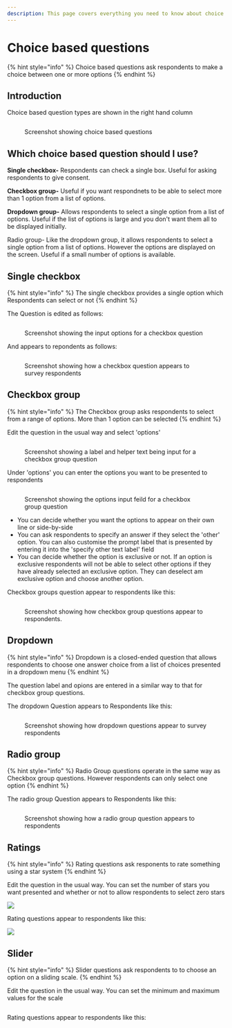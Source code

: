 ```yaml
---
description: This page covers everything you need to know about choice based questions
---
```


# Choice based questions

{% hint style="info" %}
Choice based questions ask respondents to make a choice between one or more options
{% endhint %}

## Introduction

Choice based question types are shown in the right hand column

<figure><img src="../../../../.gitbook/assets/image (2) (1) (1) (1) (1) (1) (1).png" alt=""><figcaption><p>Screenshot showing choice based questions</p></figcaption></figure>

## Which choice based question should I use?

**Single checkbox-** Respondents can check a single box.  Useful for asking respondents to give consent.

**Checkbox group-** Useful if you want respondnets to be able to select more than 1 option from a list of options.

**Dropdown group-**  Allows respondents to select a single option from a list of options.  Useful if the list of options is large and you don't want them all to be displayed initially.

Radio group- Like the dropdown group, it allows respondents to select a single option from a list of options.  However the options are displayed on the screen.  Useful if a small number of options is available.

## Single checkbox

{% hint style="info" %}
The single checkbox provides a single option which Respondents can select or not
{% endhint %}

The Question is edited as follows:

<figure><img src="../../../../.gitbook/assets/image (1) (1) (1) (1) (1) (1) (1) (1).png" alt=""><figcaption><p>Screenshot showing the input options for a checkbox question</p></figcaption></figure>

And appears to repondents as follows:

<figure><img src="../../../../.gitbook/assets/image (2) (1) (1) (1) (1) (1) (1) (1).png" alt=""><figcaption><p>Screenshot showing how a checkbox question appears to survey respondents</p></figcaption></figure>

## Checkbox group

{% hint style="info" %}
The Checkbox group asks respondents to select from a range of options. More than 1 option can be selected
{% endhint %}

Edit the question in the usual way and select 'options'

<figure><img src="../../../../.gitbook/assets/image (4) (1) (1) (1) (1) (1).png" alt=""><figcaption><p>Screenshot showing a label and helper text being input for a checkbox group question</p></figcaption></figure>

Under 'options' you can enter the options you want to be presented to respondents

<figure><img src="../../../../.gitbook/assets/image (5) (1) (1) (1) (1) (1).png" alt=""><figcaption><p>Screenshot showing the options input feild for a checkbox group question</p></figcaption></figure>

* You can decide whether you want the options to appear on their own line or side-by-side
* You can ask respondents to specify an answer if they select the 'other' option.  You can also customise the prompt label that is presented by entering it into the 'specify other text label' field
* You can decide whether the option is exclusive or not. If an option is exclusive respondents will not be able to select other options if they have already selected an exclusive option.  They can deselect am exclusive option and choose another option.

Checkbox groups question appear to respondents like this:

<figure><img src="../../../../.gitbook/assets/image (6) (1) (1) (1) (1).png" alt=""><figcaption><p>Screenshot showing how checkbox group questions appear to respondents.</p></figcaption></figure>

## Dropdown

{% hint style="info" %}
Dropdown is a closed-ended question that allows respondents to choose one answer choice from a list of choices presented in a dropdown menu
{% endhint %}

The question label and opions are entered in a similar way to that for checkbox group questions.

The dropdown Question appears to Respondents like this:

<figure><img src="../../../../.gitbook/assets/image (3) (1) (1) (1) (1) (1).png" alt=""><figcaption><p>Screenshot showing how dropdown questions appear to survey respondents</p></figcaption></figure>

## Radio group

{% hint style="info" %}
Radio Group questions operate in the same way as Checkbox group questions. However respondents can only select one option
{% endhint %}

The radio group Question appears to Respondents like this:

<figure><img src="../../../../.gitbook/assets/image (1) (1) (1) (1) (1) (1) (1).png" alt=""><figcaption><p>Screenshot showing how a radio group question appears to respondents</p></figcaption></figure>

## Ratings

{% hint style="info" %}
Rating questions ask responents to rate something using a star system
{% endhint %}

Edit the question in the usual way. You can set the number of stars you want presented and whether or not to allow respondents to select zero stars

![](<../../../../.gitbook/assets/image (300).png>)

Rating questions appear to respondents like this:

![](<../../../../.gitbook/assets/image (328) (1) (1).png>)

## Slider

{% hint style="info" %}
Slider questions ask respondents to to choose an option on a sliding scale.
{% endhint %}

Edit the question in the usual way. You can set the minimum and maximum values for the scale

<figure><img src="../../../../.gitbook/assets/image (1) (2) (1).png" alt=""><figcaption></figcaption></figure>

Rating questions appear to respondents like this:

<figure><img src="../../../../.gitbook/assets/image (5) (2) (1) (1).png" alt=""><figcaption></figcaption></figure>
